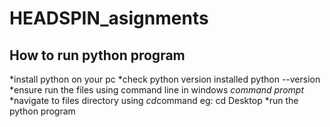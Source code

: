 # HEADSPIN_asignments
## How to run python program

*install python on your pc
*check python version installed
    python --version
*ensure run the files using command line in windows *command prompt* 
*navigate to files directory using *cd*command eg:
    cd Desktop
*run the python program             
